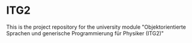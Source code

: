 # ITG2
This is the project repository for the university module "Objektorientierte Sprachen und generische Programmierung für Physiker (ITG2)"